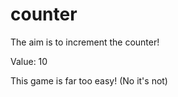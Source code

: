 # counter
The aim is to increment the counter!

Value: 10



This game is far too easy!
(No it's not)
